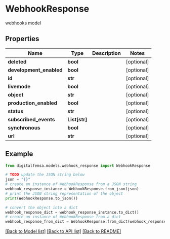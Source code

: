 # WebhookResponse

webhooks model

## Properties

Name | Type | Description | Notes
------------ | ------------- | ------------- | -------------
**deleted** | **bool** |  | [optional] 
**development_enabled** | **bool** |  | [optional] 
**id** | **str** |  | [optional] 
**livemode** | **bool** |  | [optional] 
**object** | **str** |  | [optional] 
**production_enabled** | **bool** |  | [optional] 
**status** | **str** |  | [optional] 
**subscribed_events** | **List[str]** |  | [optional] 
**synchronous** | **bool** |  | [optional] 
**url** | **str** |  | [optional] 

## Example

```python
from digitalfemsa.models.webhook_response import WebhookResponse

# TODO update the JSON string below
json = "{}"
# create an instance of WebhookResponse from a JSON string
webhook_response_instance = WebhookResponse.from_json(json)
# print the JSON string representation of the object
print(WebhookResponse.to_json())

# convert the object into a dict
webhook_response_dict = webhook_response_instance.to_dict()
# create an instance of WebhookResponse from a dict
webhook_response_from_dict = WebhookResponse.from_dict(webhook_response_dict)
```
[[Back to Model list]](../README.md#documentation-for-models) [[Back to API list]](../README.md#documentation-for-api-endpoints) [[Back to README]](../README.md)


